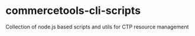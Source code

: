 # commercetools-cli-scripts
Collection of node.js based scripts and utils for CTP resource management
